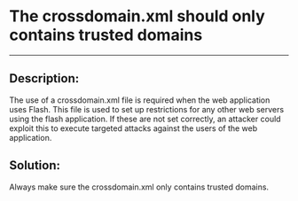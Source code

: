 # The crossdomain.xml should only contains trusted domains 
-------

## Description:

The use of a crossdomain.xml file is required when the web application uses Flash.
This file is used to set up restrictions for any other web servers using the
flash application. If these are not set correctly, an attacker could exploit this to
execute targeted attacks against the users of the web application.

## Solution:

Always make sure the crossdomain.xml only contains trusted domains.
